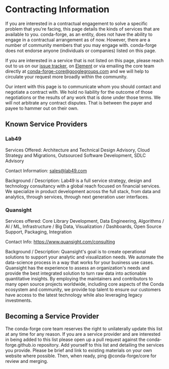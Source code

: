 # Contracting Information

If you are interested in a contractual engagement to solve a specific
problem that you're facing, this page details the kinds of services that
are available to you. conda-forge, as an entity, does not have the
ability to engage in a contractual arrangement as of now. However, there
are a number of community members that you may engage with. conda-forge
does not endorse anyone (individuals or companies) listed on this page.

If you are interested in a service that is not listed on this page,
please reach out to us on our [issue
tracker](https://github.com/conda-forge/conda-forge.github.io/issues),
on [Element](https://app.element.io/#/room/#conda-forge:matrix.org) or
via emailing the core team directly at
<conda-forge-core@googlegroups.com> and we will help to circulate your
request more broadly within the community.

Our intent with this page is to communicate whom you should contact and
negotiate a contract with. We hold no liability for the outcome of those
negotiations or the results of any work that is done under those terms.
We will not arbitrate any contract disputes. That is between the payer
and payee to hammer out on their own.

## Known Service Providers

### Lab49

Services Offered: Architecture and Technical Design Advisory, Cloud
Strategy and Migrations, Outsourced Software Development, SDLC Advisory

Contact Information: <sales@lab49.com>

Background / Description: Lab49 is a full service strategy, design and
technology consultancy with a global reach focused on financial
services. We specialize in product development across the full stack,
from data and analytics, through services, through next generation user
interfaces.

### Quansight

Services offered: Core Library Development, Data Engineering, Algorithms
/ AI / ML, Infrastructure / Big Data, Visualization / Dashboards, Open
Source Support, Packaging, Integration

Contact Info: <https://www.quansight.com/consulting>

Background / Description: Quansight's goal is to create operational
solutions to support your analytic and visualization needs. We automate
the data-science process in a way that works for your business use
cases. Quansight has the experience to assess an organization's needs
and provide the best integrated solution to turn raw data into
actionable quantitative insights. By employing the maintainers and
contributors to many open source projects worldwide, including core
aspects of the Conda ecosystem and community, we provide top talent to
ensure our customers have access to the latest technology while also
leveraging legacy investments.

## Becoming a Service Provider

The conda-forge core team reserves the right to unilaterally update this
list at any time for any reason. If you are a service provider and are
interested in being added to this list please open up a pull request
against the conda-forge.github.io repository. Add yourself to this list
and detailing the services you provide. Please be brief and link to
existing materials on your own website where possible. Then, when ready,
ping @conda-forge/core for review and merging.
